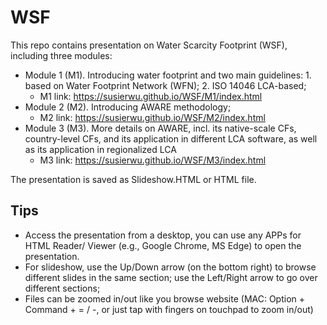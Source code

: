 # WSF

This repo contains presentation on Water Scarcity Footprint (WSF), including three modules: 

 - Module 1 (M1). Introducing water footprint and two main guidelines: 1. based on Water Footprint Network (WFN); 2. ISO 14046 LCA-based; 
   - M1 link: https://susierwu.github.io/WSF/M1/index.html
 - Module 2 (M2). Introducing AWARE methodology; 
   - M2 link: https://susierwu.github.io/WSF/M2/index.html
 - Module 3 (M3). More details on AWARE, incl. its native-scale CFs, country-level CFs, and its application in different LCA software, as well as its application in regionalized LCA
   - M3 link: https://susierwu.github.io/WSF/M3/index.html
 

The presentation is saved as Slideshow.HTML or HTML file.
 
## Tips
 - Access the presentation from a desktop, you can use any APPs for HTML Reader/ Viewer (e.g., Google Chrome, MS Edge) to open the presentation.
 - For slideshow, use the Up/Down arrow (on the bottom right) to browse different slides in the same section; use the Left/Right arrow to go over different sections; 
 - Files can be zoomed in/out like you browse website (MAC: Option + Command + = / -, or just tap with fingers on touchpad to zoom in/out)
